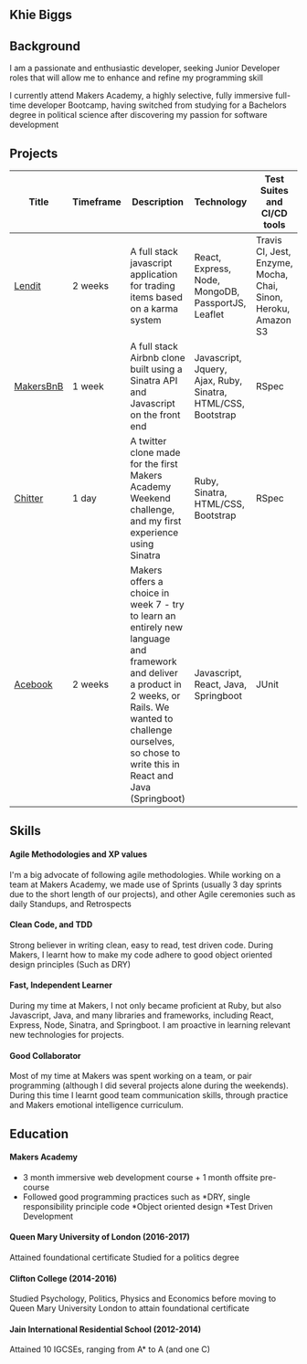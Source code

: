 ## Khie Biggs

## Background
I am a passionate and enthusiastic developer, seeking Junior Developer roles that will allow me to enhance and refine my programming skill

I currently attend Makers Academy, a highly selective, fully immersive full-time developer Bootcamp, having switched from studying for a Bachelors degree in political science after discovering my passion for software development

## Projects
| Title | Timeframe | Description | Technology | Test Suites and CI/CD tools |
|--|--|--|--|--|
|[Lendit](https://github.com/khiebiggs/lendit)| 2 weeks | A full stack javascript application for trading items based on a karma system | React, Express, Node, MongoDB, PassportJS, Leaflet | Travis CI, Jest, Enzyme, Mocha, Chai, Sinon, Heroku, Amazon S3 |
|[MakersBnB](https://github.com/khiebiggs/makersbnb)| 1 week | A full stack Airbnb clone built using a Sinatra API and Javascript on the front end | Javascript, Jquery, Ajax, Ruby, Sinatra, HTML/CSS, Bootstrap | RSpec |
|[Chitter](https://github.com/khiebiggs/chitter-challenge)| 1 day | A twitter clone made for the first Makers Academy Weekend challenge, and my first experience using Sinatra | Ruby, Sinatra, HTML/CSS, Bootstrap | RSpec |
|[Acebook](https://github.com/khiebiggs/acebook-honey-comb)| 2 weeks | Makers offers a choice in week 7 - try to learn an entirely new language and framework and deliver a product in 2 weeks, or Rails. We wanted to challenge ourselves, so chose to write this in React and Java (Springboot) | Javascript, React, Java, Springboot | JUnit |

## Skills

#### Agile Methodologies and XP values
I'm a big advocate of following agile methodologies. While working on a team at Makers Academy, we made use of Sprints (usually 3 day sprints due to the short length of our projects), and other Agile ceremonies such as daily Standups, and Retrospects

#### Clean Code, and TDD
Strong believer in writing clean, easy to read, test driven code. During Makers, I learnt how to make my code adhere to good object oriented design principles (Such as DRY)

#### Fast, Independent Learner
During my time at Makers, I not only became proficient at Ruby, but also Javascript, Java, and many libraries and frameworks, including React, Express, Node, Sinatra, and Springboot.
I am proactive in learning relevant new technologies for projects.

#### Good Collaborator
Most of my time at Makers was spent working on a team, or pair programming (although I did several projects alone during the weekends). During this time I learnt good team communication skills, through practice and Makers emotional intelligence curriculum.

## Education

#### Makers Academy
* 3 month immersive web development course + 1 month offsite pre-course
* Followed good programming practices such as
    *DRY, single responsibility principle code
    *Object oriented design
    *Test Driven Development

#### Queen Mary University of London (2016-2017)
Attained foundational certificate
Studied for a politics degree

#### Clifton College (2014-2016)
Studied Psychology, Politics, Physics and Economics before moving to Queen Mary University London to attain foundational certificate

#### Jain International Residential School (2012-2014)
Attained 10 IGCSEs, ranging from A* to A (and one C)


